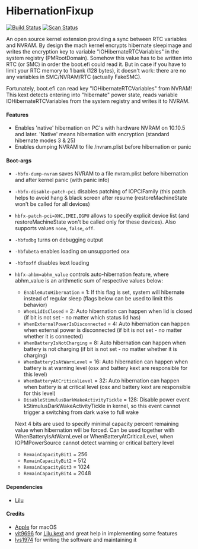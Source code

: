 HibernationFixup
==================

[![Build Status](https://github.com/acidanthera/HibernationFixup/workflows/CI/badge.svg?branch=master)](https://github.com/acidanthera/HibernationFixup/actions) [![Scan Status](https://scan.coverity.com/projects/16402/badge.svg?flat=1)](https://scan.coverity.com/projects/16402)

An open source kernel extension providing a sync between RTC variables and NVRAM.
By design the mach kernel encrypts hibernate sleepimage and writes the encryption key to variable 
"IOHibernateRTCVariables" in the system registry (PMRootDomain).
Somehow this value has to be written into RTC (or SMC) in order the boot.efi could read it.
But in case if you have to limit your RTC memory to 1 bank (128 bytes), it doesn't work: there are no any variables in SMC/NVRAM/RTC (actually FakeSMC). 

Fortunately, boot.efi can read key "IOHibernateRTCVariables" from NVRAM!
This kext detects entering into "hibernate" power state, reads variable 
IOHibernateRTCVariables from the system registry and writes it to NVRAM.

#### Features
- Enables 'native' hibernation on PC's with hardware NVRAM on 10.10.5 and later.
  'Native' means hibernation with encryption (standard hibernate modes 3 & 25)
- Enables dumping NVRAM to file /nvram.plist before hibernation or panic

#### Boot-args
- `-hbfx-dump-nvram` saves NVRAM to a file nvram.plist before hibernation and after kernel panic (with panic info)
- `-hbfx-disable-patch-pci` disables patching of IOPCIFamily (this patch helps to avoid hang & black screen after resume (restoreMachineState won't be called for all devices)
- `hbfx-patch-pci=XHC,IMEI,IGPU` allows to specify explicit device list (and restoreMachineState won't  be called only for these devices). Also supports values `none`, `false`, `off`.
- `-hbfxdbg` turns on debugging output
- `-hbfxbeta` enables loading on unsupported osx
- `-hbfxoff` disables kext loading
- `hbfx-ahbm=abhm_value` controls auto-hibernation feature, where abhm_value is an arithmetic sum of respective values below:
	- `EnableAutoHibernation` = 1:
		If this flag is set, system will hibernate instead of regular sleep (flags below can be used to limit this behavior)
	- `WhenLidIsClosed` = 2:
		Auto hibernation can happen when lid is closed (if bit is not set - no matter which status lid has)
	- `WhenExternalPowerIsDisconnected` = 4:
		Auto hibernation can happen when external power is disconnected (if bit is not set - no matter whether it is connected)
	- `WhenBatteryIsNotCharging` = 8:
		Auto hibernation can happen when battery is not charging (if bit is not set - no matter whether it is charging)
	- `WhenBatteryIsAtWarnLevel` = 16:
		Auto hibernation can happen when battery is at warning level (osx and battery kext are responsible for this level)
	- `WhenBatteryAtCriticalLevel` = 32:
		Auto hibernation can happen when battery is at critical level (osx and battery kext are responsible for this level)
	- `DisableStimulusDarkWakeActivityTickle` = 128:
		Disable power event kStimulusDarkWakeActivityTickle in kernel, so this event cannot trigger a switching from dark wake to full wake

	Next 4 bits are used to specify minimal capacity percent remaining value when hibernation will be forced.
	Can be used together with WhenBatteryIsAtWarnLevel or WhenBatteryAtCriticalLevel, when IOPMPowerSource cannot detect warning or critical battery level
	- `RemainCapacityBit1` = 256
	- `RemainCapacityBit2` = 512
	- `RemainCapacityBit3` = 1024
	- `RemainCapacityBit4` = 2048

#### Dependencies
- [Lilu](https://github.com/acidanthera/Lilu)

#### Credits
- [Apple](https://www.apple.com) for macOS  
- [vit9696](https://github.com/vit9696) for [Lilu.kext](https://github.com/vit9696/Lilu) and great help in implementing some features 
- [lvs1974](https://applelife.ru/members/lvs1974.53809/) for writing the software and maintaining it
